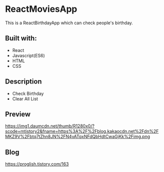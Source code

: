 # ReactMoviesApp

This is a ReactBirthdayApp which can check people's birthday.

## Built with: 
 
- React
- Javascript(ES6)  
- HTML
- CSS      

## Description 

- Check Birthday
- Clear All List

## Preview 
https://img1.daumcdn.net/thumb/R1280x0/?scode=mtistory2&fname=https%3A%2F%2Fblog.kakaocdn.net%2Fdn%2FMKZ9V%2Fbtq7tZhn8JN%2FN4vATqxNFdQbHdtCwaGjKk%2Fimg.png
  
## Blog
https://proglish.tistory.com/163

